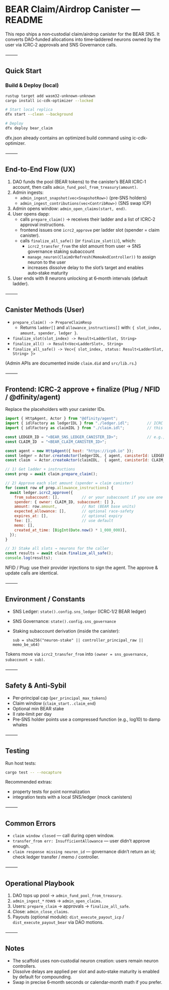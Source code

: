 # BEAR Claim/Airdrop Canister — README

This repo ships a non‑custodial claim/airdrop canister for the BEAR SNS. It converts DAO‑funded allocations into time‑laddered neurons owned by the user via ICRC‑2 approvals and SNS Governance calls.

⸻

## Quick Start

### Build & Deploy (local)

```bash
rustup target add wasm32-unknown-unknown
cargo install ic-cdk-optimizer --locked

# Start local replica
dfx start --clean --background

# Deploy
dfx deploy bear_claim
```

dfx.json already contains an optimized build command using ic-cdk-optimizer.

⸻

## End‑to‑End Flow (UX)
1. DAO funds the pool (BEAR tokens) to the canister’s BEAR ICRC‑1 account, then calls `admin_fund_pool_from_treasury(amount)`.
2. Admin ingests:
   - `admin_ingest_snapshot(vec<SnapshotRow>)` (pre‑SNS holders)
   - `admin_ingest_contributions(vec<ContribRow>)` (SNS swap ICP)
3. Admin opens window: `admin_open_claims(start, end)`.
4. User opens dapp:
   - calls `prepare_claim()` → receives their ladder and a list of ICRC‑2 approval instructions.
   - frontend issues one `icrc2_approve` per ladder slot (spender = claim canister).
   - calls `finalize_all_safe()` (or `finalize_slot(i)`), which:
     - `icrc2_transfer_from` the slot amount from user → SNS governance staking subaccount
     - `manage_neuron(ClaimOrRefresh(MemoAndController))` to assign neuron to the user
     - increases dissolve delay to the slot’s target and enables auto‑stake maturity
5. User ends with 8 neurons unlocking at 6‑month intervals (default ladder).

⸻

## Canister Methods (User)
- `prepare_claim() -> PrepareClaimResp`
  - Returns `ladder[]` and `allowance_instructions[]` with: `{ slot_index, amount, spender, ledger }`.
- `finalize_slot(slot_index) -> Result<LadderSlot, String>`
- `finalize_all() -> Result<Vec<LadderSlot>, String>`
- `finalize_all_safe() -> Vec<{ slot_index, status: Result<LadderSlot, String> }>`

(Admin APIs are documented inside `claim.did` and `src/lib.rs`.)

⸻

## Frontend: ICRC‑2 approve + finalize (Plug / NFID / @dfinity/agent)

Replace the placeholders with your canister IDs.

```js
import { HttpAgent, Actor } from "@dfinity/agent";
import { idlFactory as ledgerIDL } from "./ledger.idl";        // ICRC ledger IDL
import { idlFactory as claimIDL } from "./claim.idl";          // this canister’s IDL

const LEDGER_ID = "<BEAR_SNS_LEDGER_CANISTER_ID>";             // e.g., from sns_init.json result
const CLAIM_ID  = "<BEAR_CLAIM_CANISTER_ID>";

const agent = new HttpAgent({ host: "https://icp0.io" });
const ledger = Actor.createActor(ledgerIDL, { agent, canisterId: LEDGER_ID });
const claim  = Actor.createActor(claimIDL,  { agent, canisterId: CLAIM_ID  });

// 1) Get ladder + instructions
const prep = await claim.prepare_claim();

// 2) Approve each slot amount (spender = claim canister)
for (const row of prep.allowance_instructions) {
  await ledger.icrc2_approve({
    from_subaccount: [],          // or your subaccount if you use one
    spender: { owner: CLAIM_ID, subaccount: [] },
    amount: row.amount,           // Nat (BEAR base units)
    expected_allowance: [],       // optional race‑safety
    expires_at: [],               // optional expiry
    fee: [],                      // use default
    memo: [],
    created_at_time: [BigInt(Date.now() * 1_000_000)],
  });
}

// 3) Stake all slots → neurons for the caller
const results = await claim.finalize_all_safe();
console.log(results);
```

NFID / Plug: use their provider injections to sign the agent. The approve & update calls are identical.

⸻

## Environment / Constants
- SNS Ledger: `state().config.sns_ledger` (ICRC‑1/2 BEAR ledger)
- SNS Governance: `state().config.sns_governance`
- Staking subaccount derivation (inside the canister):

  `sub = sha256("neuron-stake" || controller_principal_raw || memo_be_u64)`

Tokens move via `icrc2_transfer_from` into `(owner = sns_governance, subaccount = sub)`.

⸻

## Safety & Anti‑Sybil
- Per‑principal cap (`per_principal_max_tokens`)
- Claim window (`claim_start..claim_end`)
- Optional min BEAR stake
- II rate‑limit per day
- Pre‑SNS holder points use a compressed function (e.g., log10) to damp whales

⸻

## Testing

Run host tests:

```bash
cargo test -- --nocapture
```

Recommended extras:
- property tests for point normalization
- integration tests with a local SNS/ledger (mock canisters)

⸻

## Common Errors
- `claim window closed` — call during open window.
- `transfer_from err: InsufficientAllowance` — user didn’t approve enough.
- `claim response missing neuron_id` — governance didn’t return an id; check ledger transfer / memo / controller.

⸻

## Operational Playbook
1. DAO tops up pool → `admin_fund_pool_from_treasury`.
2. `admin_ingest_*` rows → `admin_open_claims`.
3. Users: `prepare_claim` → approvals → `finalize_all_safe`.
4. Close: `admin_close_claims`.
5. Payouts (optional module): `dist_execute_payout_icp` / `dist_execute_payout_bear` via DAO motions.

⸻

## Notes
- The scaffold uses non‑custodial neuron creation: users remain neuron controllers.
- Dissolve delays are applied per slot and auto‑stake maturity is enabled by default for compounding.
- Swap in precise 6‑month seconds or calendar‑month math if you prefer.
